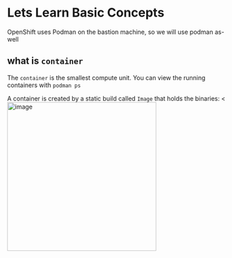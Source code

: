 # Lets Learn Basic Concepts

OpenShift uses Podman on the bastion machine, so we will use podman as-well 

## what is `container`

The `container` is the smallest compute unit.
You can view the running containers with ```podman ps```

A container is created by a static build called `Image` that holds the binaries:
<
<img width="344" alt="image" src="https://user-images.githubusercontent.com/100561043/167796605-d8562ff8-e333-4b14-bdcb-880f1496117d.png">
>

